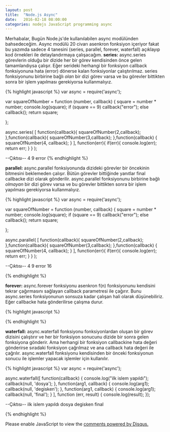 ```yaml
---
layout: post
title:  "Node.js Async"
date:   2016-02-18 08:00:00
categories: nodejs JavaScript programming async
---
```


Merhabalar,
Bugün Node.js'de kullanılabilen async modülünden bahsedeceğim. Async modülü 20 civarı asenkron fonksiyon içeriyor fakat bu yazımda sadece 4 tanesini (series, parallel, forever, waterfall) açıklayıp kod örnekleri ile detaylandırmaya çalışacağım.
<b>series:</b> async.series görevlerin olduğu bir dizide her bir görev kendisinden önce gelen tamamlandıysa çalışır. Eğer serideki herhangi bir fonksiyon callback fonksiyonuna hata (error) dönerse kalan fonksiyonlar çalıştırılmaz. series fonksiyonunu birbirine bağlı <i>olan</i> bir dizi görev varsa ve bu görevler bittikten sonra bir işlem yapılması gerekiyorsa kullanmalıyız.

{% highlight javascript %}
var async = require('async');

var squareOfNumber = function (number, callback) {
    square = number * number;
    console.log(square);
    if (square == 9) callback("error");
    else callback();
    return square;

};

async.series(
    [
        function(callback){
            squareOfNumber(2,callback);
        },function(callback){
            squareOfNumber(3,callback);
        },function(callback) {
            squareOfNumber(4, callback);
        }
    ], function(err){
        if(err){
            console.log(err);
            return err;
        }
    }
);

--Çıktısı--
4
9
error
{% endhighlight %}

<b>parallel:</b> async.parallel fonksiyonunda dizideki görevler bir öncekinin bitmesini beklemeden çalışır. Bütün görevler bittiğinde yanıtlar final callbacke dizi olarak gönderilir. async.parallel fonksiyonunu birbirine bağlı <i>olmayan</i> bir dizi görev varsa ve bu görevler bittikten sonra bir işlem yapılması gerekiyorsa kullanmalıyız.

{% highlight javascript %}
var async = require('async');

var squareOfNumber = function (number, callback) {
    square = number * number;
    console.log(square);
    if (square == 9) callback("error");
    else callback();
    return square;

};

async.parallel(
    [
        function(callback){
            squareOfNumber(2,callback);
        },function(callback){
            squareOfNumber(3,callback);
        },function(callback) {
            squareOfNumber(4, callback);
        }
        ], function(err){
        if(err){
            console.log(err);
            return err;
        }
    }
);

--Çıktısı--
4
9
error
16


{% endhighlight %}

<b>forever:</b> async.forever fonksiyonu asenkron f(n) fonksiyonunu kendisini tekrar çağırmasını sağlayan callback parametresi ile çağırır. Bunu async.series fonksiyonunun sonsuza kadar çalışan hali olarak düşünebiliriz. Eğer callbacke hata gönderilirse çalışma durur.

{% highlight javascript %}

{% endhighlight %}

<b>waterfall:</b> async.waterfall fonksiyonu fonksiyonlardan oluşan bir görev dizisini çalıştırır ve her bir fonksiyon sonucunu dizide bir sonra gelen fonksiyona gönderir. Ama herhangi bir fonksiyon callbackine hata değeri gönderirse sıradaki fonksiyon çağrılmaz ve ana callback hata değeri ile çağrılır. async.waterfall fonksiyonu kendisinden bir önceki fonksiyonun sonucu ile işlemler yapacak işlemler için kullanılır.

{% highlight javascript %}
var async = require('async');

async.waterfall([
    function(callback) {
        console.log("ilk islem yapıldı");
        callback(null, 'dosya');
    },
    function(arg1, callback) {
        console.log(arg1);
        callback(null, 'degisken');
    },
    function(arg1, callback) {
        console.log(arg1);
        callback(null, 'final');
    }
], function (err, result) {
        console.log(result);
});

--Çıktısı--
ilk islem yapıldı
dosya
degisken
final

{% endhighlight %}

<div id="disqus_thread"></div>
<script>
    /**
     *  RECOMMENDED CONFIGURATION VARIABLES: EDIT AND UNCOMMENT THE SECTION BELOW TO INSERT DYNAMIC VALUES FROM YOUR PLATFORM OR CMS.
     *  LEARN WHY DEFINING THESE VARIABLES IS IMPORTANT: https://disqus.com/admin/universalcode/#configuration-variables
     */
    /*
    var disqus_config = function () {
        this.page.url = PAGE_URL;  // Replace PAGE_URL with your page's canonical URL variable
        this.page.identifier = PAGE_IDENTIFIER; // Replace PAGE_IDENTIFIER with your page's unique identifier variable
    };
    */
    (function() {  // DON'T EDIT BELOW THIS LINE
        var d = document, s = d.createElement('script');

        s.src = '//ztugcesirincom.disqus.com/embed.js';

        s.setAttribute('data-timestamp', +new Date());
        (d.head || d.body).appendChild(s);
    })();
</script>
<noscript>Please enable JavaScript to view the <a href="https://disqus.com/?ref_noscript" rel="nofollow">comments powered by Disqus.</a></noscript>
